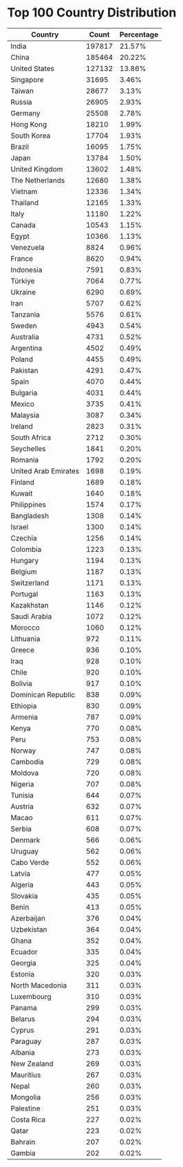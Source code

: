 # Top 100 Country Distribution
| Country | Count | Percentage |
|----|----|----|
| India | 197817 | 21.57% |
| China | 185464 | 20.22% |
| United States | 127132 | 13.86% |
| Singapore | 31695 | 3.46% |
| Taiwan | 28677 | 3.13% |
| Russia | 26905 | 2.93% |
| Germany | 25508 | 2.78% |
| Hong Kong | 18210 | 1.99% |
| South Korea | 17704 | 1.93% |
| Brazil | 16095 | 1.75% |
| Japan | 13784 | 1.50% |
| United Kingdom | 13602 | 1.48% |
| The Netherlands | 12680 | 1.38% |
| Vietnam | 12336 | 1.34% |
| Thailand | 12165 | 1.33% |
| Italy | 11180 | 1.22% |
| Canada | 10543 | 1.15% |
| Egypt | 10366 | 1.13% |
| Venezuela | 8824 | 0.96% |
| France | 8620 | 0.94% |
| Indonesia | 7591 | 0.83% |
| Türkiye | 7064 | 0.77% |
| Ukraine | 6290 | 0.69% |
| Iran | 5707 | 0.62% |
| Tanzania | 5576 | 0.61% |
| Sweden | 4943 | 0.54% |
| Australia | 4731 | 0.52% |
| Argentina | 4502 | 0.49% |
| Poland | 4455 | 0.49% |
| Pakistan | 4291 | 0.47% |
| Spain | 4070 | 0.44% |
| Bulgaria | 4031 | 0.44% |
| Mexico | 3735 | 0.41% |
| Malaysia | 3087 | 0.34% |
| Ireland | 2823 | 0.31% |
| South Africa | 2712 | 0.30% |
| Seychelles | 1841 | 0.20% |
| Romania | 1792 | 0.20% |
| United Arab Emirates | 1698 | 0.19% |
| Finland | 1689 | 0.18% |
| Kuwait | 1640 | 0.18% |
| Philippines | 1574 | 0.17% |
| Bangladesh | 1308 | 0.14% |
| Israel | 1300 | 0.14% |
| Czechia | 1256 | 0.14% |
| Colombia | 1223 | 0.13% |
| Hungary | 1194 | 0.13% |
| Belgium | 1187 | 0.13% |
| Switzerland | 1171 | 0.13% |
| Portugal | 1163 | 0.13% |
| Kazakhstan | 1146 | 0.12% |
| Saudi Arabia | 1072 | 0.12% |
| Morocco | 1060 | 0.12% |
| Lithuania | 972 | 0.11% |
| Greece | 936 | 0.10% |
| Iraq | 928 | 0.10% |
| Chile | 920 | 0.10% |
| Bolivia | 917 | 0.10% |
| Dominican Republic | 838 | 0.09% |
| Ethiopia | 830 | 0.09% |
| Armenia | 787 | 0.09% |
| Kenya | 770 | 0.08% |
| Peru | 753 | 0.08% |
| Norway | 747 | 0.08% |
| Cambodia | 729 | 0.08% |
| Moldova | 720 | 0.08% |
| Nigeria | 707 | 0.08% |
| Tunisia | 644 | 0.07% |
| Austria | 632 | 0.07% |
| Macao | 611 | 0.07% |
| Serbia | 608 | 0.07% |
| Denmark | 566 | 0.06% |
| Uruguay | 562 | 0.06% |
| Cabo Verde | 552 | 0.06% |
| Latvia | 477 | 0.05% |
| Algeria | 443 | 0.05% |
| Slovakia | 435 | 0.05% |
| Benin | 413 | 0.05% |
| Azerbaijan | 376 | 0.04% |
| Uzbekistan | 364 | 0.04% |
| Ghana | 352 | 0.04% |
| Ecuador | 335 | 0.04% |
| Georgia | 325 | 0.04% |
| Estonia | 320 | 0.03% |
| North Macedonia | 311 | 0.03% |
| Luxembourg | 310 | 0.03% |
| Panama | 299 | 0.03% |
| Belarus | 294 | 0.03% |
| Cyprus | 291 | 0.03% |
| Paraguay | 287 | 0.03% |
| Albania | 273 | 0.03% |
| New Zealand | 269 | 0.03% |
| Mauritius | 267 | 0.03% |
| Nepal | 260 | 0.03% |
| Mongolia | 256 | 0.03% |
| Palestine | 251 | 0.03% |
| Costa Rica | 227 | 0.02% |
| Qatar | 223 | 0.02% |
| Bahrain | 207 | 0.02% |
| Gambia | 202 | 0.02% |
